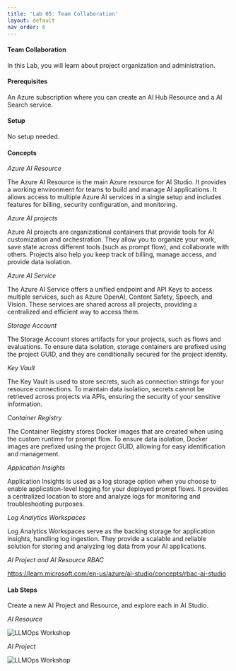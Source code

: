 ```yaml
---
title: 'Lab 05: Team Collaboration'
layout: default
nav_order: 6
---
```

####  Team Collaboration

In this Lab, you will learn about project organization and administration.

#### Prerequisites

An Azure subscription where you can create an AI Hub Resource and a AI Search service.

#### Setup

No setup needed.

#### Concepts

*Azure AI Resource*  
   
The Azure AI Resource is the main Azure resource for AI Studio. It provides a working environment for teams to build and manage AI applications. It allows access to multiple Azure AI services in a single setup and includes features for billing, security configuration, and monitoring.  
   
*Azure AI projects*  
   
Azure AI projects are organizational containers that provide tools for AI customization and orchestration. They allow you to organize your work, save state across different tools (such as prompt flow), and collaborate with others. Projects also help you keep track of billing, manage access, and provide data isolation.  
   
*Azure AI Service*  
   
The Azure AI Service offers a unified endpoint and API Keys to access multiple services, such as Azure OpenAI, Content Safety, Speech, and Vision. These services are shared across all projects, providing a centralized and efficient way to access them.  
   
*Storage Account*  
   
The Storage Account stores artifacts for your projects, such as flows and evaluations. To ensure data isolation, storage containers are prefixed using the project GUID, and they are conditionally secured for the project identity.  
   
*Key Vault*  
   
The Key Vault is used to store secrets, such as connection strings for your resource connections. To maintain data isolation, secrets cannot be retrieved across projects via APIs, ensuring the security of your sensitive information.  
   
*Container Registry*  
   
The Container Registry stores Docker images that are created when using the custom runtime for prompt flow. To ensure data isolation, Docker images are prefixed using the project GUID, allowing for easy identification and management.  
   
*Application Insights*  
   
Application Insights is used as a log storage option when you choose to enable application-level logging for your deployed prompt flows. It provides a centralized location to store and analyze logs for monitoring and troubleshooting purposes.  
   
*Log Analytics Workspaces*  
   
Log Analytics Workspaces serve as the backing storage for application insights, handling log ingestion. They provide a scalable and reliable solution for storing and analyzing log data from your AI applications.

*AI Project and AI Resource RBAC*

https://learn.microsoft.com/en-us/azure/ai-studio/concepts/rbac-ai-studio

#### Lab Steps

Create a new AI Project and Resource, and explore each in AI Studio.

*AI Resource*  
   
![LLMOps Workshop](images/09.01.2024_08.39.25_REC.png)
   
*AI Project*   
  
![LLMOps Workshop](images/09.01.2024_08.40.19_REC.png)